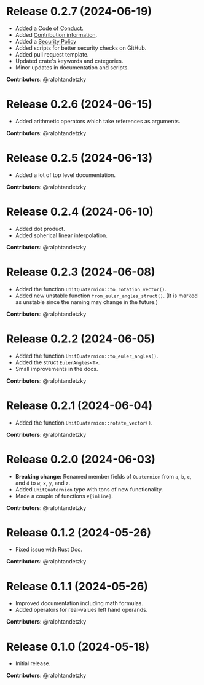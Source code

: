 # Release 0.2.7 (2024-06-19)

- Added a [Code of Conduct](CODE_OF_CONDUCT.md).
- Added [Contribution information](CONTRIBUTING.md).
- Added a [Security Policy](SECURITY.md)
- Added scripts for better security checks on GitHub.
- Added pull request template.
- Updated crate's keywords and categories.
- Minor updates in documentation and scripts.

**Contributors**: @ralphtandetzky


# Release 0.2.6 (2024-06-15)

- Added arithmetic operators which take references as arguments.

**Contributors**: @ralphtandetzky


# Release 0.2.5 (2024-06-13)

- Added a lot of top level documentation.

**Contributors**: @ralphtandetzky


# Release 0.2.4 (2024-06-10)

- Added dot product.
- Added spherical linear interpolation.

**Contributors**: @ralphtandetzky


# Release 0.2.3 (2024-06-08)

- Added the function `UnitQuaternion::to_rotation_vector()`.
- Added new unstable function `from_euler_angles_struct()`. (It is marked
  as unstable since the naming may change in the future.)

**Contributors**: @ralphtandetzky


# Release 0.2.2 (2024-06-05)

- Added the function `UnitQuaternion::to_euler_angles()`.
- Added the struct `EulerAngles<T>`.
- Small improvements in the docs.

**Contributors**: @ralphtandetzky


# Release 0.2.1 (2024-06-04)

- Added the function `UnitQuaternion::rotate_vector()`.

**Contributors**: @ralphtandetzky


# Release 0.2.0 (2024-06-03)

- **Breaking change:** Renamed member fields of `Quaternion` from `a`, `b`, `c`,
  and `d` to `w`, `x`, `y`, and `z`.
- Added `UnitQuaternion` type with tons of new functionality.
- Made a couple of functions `#[inline]`.

**Contributors**: @ralphtandetzky


# Release 0.1.2 (2024-05-26)

- Fixed issue with Rust Doc.

**Contributors**: @ralphtandetzky


# Release 0.1.1 (2024-05-26)

- Improved documentation including math formulas.
- Added operators for real-values left hand operands.

**Contributors**: @ralphtandetzky


# Release 0.1.0 (2024-05-18)

- Initial release.

**Contributors**: @ralphtandetzky
